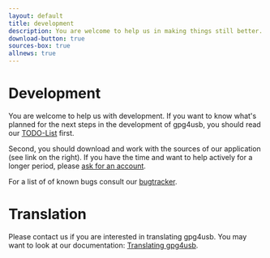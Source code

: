 ```yaml
---
layout: default
title: development
description: You are welcome to help us in making things still better. Download and work with the sources of our application
download-button: true
sources-box: true
allnews: true
---
```


# Development

You are welcome to help us with development. If you want to know what's planned for the 
next steps in the development of gpg4usb, you should read our 
[TODO-List](https://raw.githubusercontent.com/gpg4usb/gpg4usb/master/TODO) first.

Second, you should download and work with the sources of our application (see link on the right). 
If you have the time and want to help actively for a longer period, please 
[ask for an account](contact.html).

For a list of of known bugs consult our [bugtracker](https://github.com/gpg4usb/gpg4usb/issues).

# Translation

Please contact us if you are interested in translating gpg4usb. You may want to look at our documentation: 
[Translating gpg4usb](docu_translate.html).
